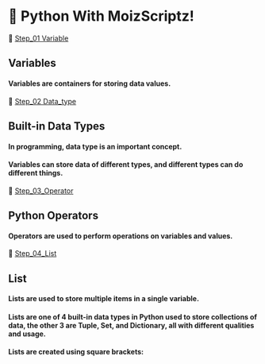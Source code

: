 # 🐍 Python With MoizScriptz!
🔗 [Step_01 Variable](https://github.com/MoizScriptz/Python/tree/main/01_variable)
## Variables
#### Variables are containers for storing data values.

🔗 [Step_02 Data_type](https://github.com/MoizScriptz/Python/tree/main/02_Data_Type)
## Built-in Data Types
#### In programming, data type is an important concept.
#### Variables can store data of different types, and different types can do different things.

🔗 [Step_03_Operator](https://github.com/MoizScriptz/Python/tree/main/03_Operator)
## Python Operators
#### Operators are used to perform operations on variables and values.

🔗 [Step_04_List](https://github.com/MoizScriptz/Python/tree/main/04_List)
## List
#### Lists are used to store multiple items in a single variable.

#### Lists are one of 4 built-in data types in Python used to store collections of data, the other 3 are Tuple, Set, and Dictionary, all with different qualities and usage.

#### Lists are created using square brackets:


